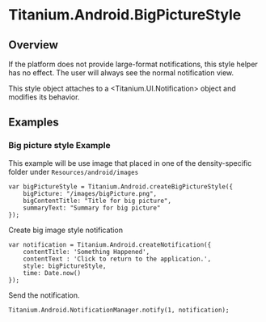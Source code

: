 # Titanium.Android.BigPictureStyle

<ProxySummary/>

## Overview

If the platform does not provide large-format notifications, this style helper has no effect.
The user will always see the normal notification view.

This style object attaches to a <Titanium.UI.Notification> object and modifies its behavior.

## Examples

### Big picture style Example

This example will be use image that placed in one of the density-specific folder
under `Resources/android/images`

    var bigPictureStyle = Titanium.Android.createBigPictureStyle({
        bigPicture: "/images/bigPicture.png",
        bigContentTitle: "Title for big picture",
        summaryText: "Summary for big picture"
    });

Create big image style notification

    var notification = Titanium.Android.createNotification({
        contentTitle: 'Something Happened',
        contentText : 'Click to return to the application.',
        style: bigPictureStyle,
        time: Date.now()
    });

Send the notification.

    Titanium.Android.NotificationManager.notify(1, notification);

<ApiDocs/>
